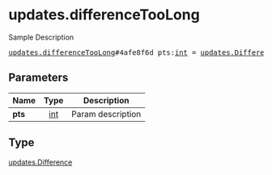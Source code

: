 # updates.differenceTooLong

Sample Description

<pre>
<a href="../constructor/updates.differenceTooLong.md">updates.differenceTooLong</a>#4afe8f6d pts:<a href="../type/int.md">int</a> = <a href="../type/updates.Difference.md">updates.Difference</a>;
</pre>
## Parameters

| Name | Type | Description |
|------|:----:|-------------|
| **pts** | <a href="../type/int.md">int</a> | Param description |

## Type

<a href="../type/updates.Difference.md">updates.Difference</a>
